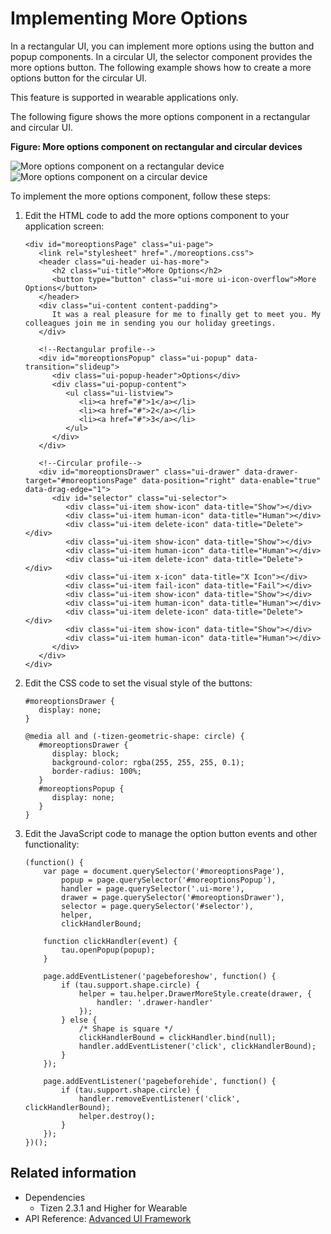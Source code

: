 # Implementing More Options

In a rectangular UI, you can implement more options using the button and popup components. In a circular UI, the selector component provides the more options button. The following example shows how to create a more options button for the circular UI.

This feature is supported in wearable applications only.

The following figure shows the more options component in a rectangular and circular UI.

**Figure: More options component on rectangular and circular devices**

![More options component on a rectangular device](./media/rectangular_moreoption.png) ![More options component on a circular device](./media/round_moreoption.png)

To implement the more options component, follow these steps:

1. Edit the HTML code to add the more options component to your application screen:

   ```
   <div id="moreoptionsPage" class="ui-page">
      <link rel="stylesheet" href="./moreoptions.css">
      <header class="ui-header ui-has-more">
         <h2 class="ui-title">More Options</h2>
         <button type="button" class="ui-more ui-icon-overflow">More Options</button>
      </header>
      <div class="ui-content content-padding">
         It was a real pleasure for me to finally get to meet you. My colleagues join me in sending you our holiday greetings.
      </div>

      <!--Rectangular profile-->
      <div id="moreoptionsPopup" class="ui-popup" data-transition="slideup">
         <div class="ui-popup-header">Options</div>
         <div class="ui-popup-content">
            <ul class="ui-listview">
               <li><a href="#">1</a></li>
               <li><a href="#">2</a></li>
               <li><a href="#">3</a></li>
            </ul>
         </div>
      </div>

      <!--Circular profile-->
      <div id="moreoptionsDrawer" class="ui-drawer" data-drawer-target="#moreoptionsPage" data-position="right" data-enable="true" data-drag-edge="1">
         <div id="selector" class="ui-selector">
            <div class="ui-item show-icon" data-title="Show"></div>
            <div class="ui-item human-icon" data-title="Human"></div>
            <div class="ui-item delete-icon" data-title="Delete"></div>
            <div class="ui-item show-icon" data-title="Show"></div>
            <div class="ui-item human-icon" data-title="Human"></div>
            <div class="ui-item delete-icon" data-title="Delete"></div>
            <div class="ui-item x-icon" data-title="X Icon"></div>
            <div class="ui-item fail-icon" data-title="Fail"></div>
            <div class="ui-item show-icon" data-title="Show"></div>
            <div class="ui-item human-icon" data-title="Human"></div>
            <div class="ui-item delete-icon" data-title="Delete"></div>
            <div class="ui-item show-icon" data-title="Show"></div>
            <div class="ui-item human-icon" data-title="Human"></div>
         </div>
      </div>
   </div>
   ```

2. Edit the CSS code to set the visual style of the buttons:

   ```
   #moreoptionsDrawer {
      display: none;
   }

   @media all and (-tizen-geometric-shape: circle) {
      #moreoptionsDrawer {
         display: block;
         background-color: rgba(255, 255, 255, 0.1);
         border-radius: 100%;
      }
      #moreoptionsPopup {
         display: none;
      }
   }
   ```

3. Edit the JavaScript code to manage the option button events and other functionality:

   ```
   (function() {
       var page = document.querySelector('#moreoptionsPage'),
           popup = page.querySelector('#moreoptionsPopup'),
           handler = page.querySelector('.ui-more'),
           drawer = page.querySelector('#moreoptionsDrawer'),
           selector = page.querySelector('#selector'),
           helper,
           clickHandlerBound;

       function clickHandler(event) {
           tau.openPopup(popup);
       }

       page.addEventListener('pagebeforeshow', function() {
           if (tau.support.shape.circle) {
               helper = tau.helper.DrawerMoreStyle.create(drawer, {
                   handler: '.drawer-handler'
               });
           } else {
               /* Shape is square */
               clickHandlerBound = clickHandler.bind(null);
               handler.addEventListener('click', clickHandlerBound);
           }
       });

       page.addEventListener('pagebeforehide', function() {
           if (tau.support.shape.circle) {
               handler.removeEventListener('click', clickHandlerBound);
               helper.destroy();
           }
       });
   })();
   ```

## Related information
* Dependencies   
  - Tizen 2.3.1 and Higher for Wearable
* API Reference: [Advanced UI Framework](../../api/latest/ui_fw_api/ui_fw_api_cover.htm)
